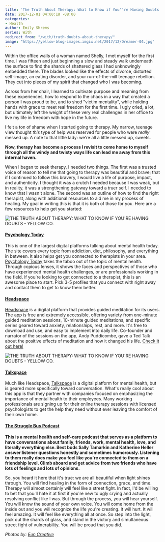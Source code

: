 ```yaml
---
title: 'The Truth About Therapy: What to Know if You''re Having Doubts'
date: 2017-12-01 04:00:18 -08:00
categories:
- Health
author: Emily Shrems
series: With
redirect_from: "/with/truth-doubts-about-therapy/"
image: "https://yellow-blog-images.imgix.net/2017/12/Dreamer-04.jpg"
---
```


Within the office walls of a woman named Shelly, I met myself for the first time. I was fifteen and just beginning a slow and steady walk underneath the surface to find the shards of shattered glass I had unknowingly embedded there. The blades looked like the effects of divorce, distorted self-image, an eating disorder, and your run-of-the-mill teenage rebellion. They cut into pieces of my spirit that changed who I was becoming.

Across from her chair, I learned to cultivate purpose and meaning from these experiences, how to respond to the chaos in a way that created a person I was proud to be, and to shed "victim mentality", while holding hands with grace to meet real freedom for the first time. I ugly cried, a lot, but ultimately left the weight of these very real challenges in her office to live my life in freedom with hope in the future.

I felt a ton of shame when I started going to therapy. My narrow, teenage view thought _this_ type of help was reserved for people who were _really_ messed up. A note to that little lady: we're all a little messed up, sweets.

**Now, therapy has become a process I revisit to come home to myself through all the windy and twisty ways life can lead me away from this internal haven.**

When I began to seek therapy, I needed two things. The first was a trusted voice of reason to tell me that going to therapy was beautiful and brave; that if I continued to follow this bravery, I would live a life of purpose, impact, and authenticity. I thought it was a crutch I needed because I was weak, but in reality, it was a strengthening gateway toward a truer self. I needed to know that I wasn't alone. The second was an outline of how to find the right therapist, along with additional resources to aid me in my process of healing. My goal in writing this is that it is both of those for you. Here are a few resources to help get you started:

![THE TRUTH ABOUT THERAPY: WHAT TO KNOW IF YOU'RE HAVING DOUBTS - YELLOW CO.](https://yellow-blog-images.imgix.net/2017/12/Dreamer-20.jpg)

#### [**Psychology Today**](https://www.psychologytoday.com/)

This is one of the largest digital platforms talking about mental health today. The site covers every topic from addiction, diet, philosophy, and everything in between. It also helps get you connected to therapists in your area. [Psychology Today](https://www.psychologytoday.com/) takes the taboo out of the topic of mental health. Through copious lenses, it shows the faces and perspectives of those who have experienced mental health challenges, or are professionals working in the field. If you're looking to get connected to a therapist, this is an awesome place to start. Pick 3-5 profiles that you connect with right away and contact them to get to know them better.

#### [**Headspace**](https://www.psychologytoday.com/)

[Headspace](https://www.psychologytoday.com/) is a digital platform that provides guided meditation for its users. The app is free and extremely accessible, offering variety from one-minute guided meditation sessions, 10-minute guided meditations, and specific series geared toward anxiety, relationships, rest, and more. It's free to download and use, and easy to implement into daily life. Co-founder and narrator of the sessions on the app, Andy Puddicombe, gave a Ted Talk about the positive effects of meditation and how it changed his life. [Check it out here!](https://www.ted.com/talks/andy_puddicombe_all_it_takes_is_10_mindful_minutes)

![THE TRUTH ABOUT THERAPY: WHAT TO KNOW IF YOU'RE HAVING DOUBTS - YELLOW CO.](https://yellow-blog-images.imgix.net/2017/12/Dreamer-17.jpg)

#### [**Talkspace**](https://www.talkspace.com/)

Much like Headspace, [Talkspace](https://www.talkspace.com/) is a digital platform for mental health, but is geared more specifically toward conversation. What's really cool about this app is that they partner with companies focused on emphasizing the importance of mental health to their employees. Many working professionals are signing up for their online therapy sessions with licensed psychologists to get the help they need without ever leaving the comfort of their own home.

#### [**The Struggle Bus Podcast**](https://strugglebuspodcast.com/)

**This is a mental health and self-care podcast that serves as a platform to have conversations about family, friends, work, mental health, love, and literally everything else. Best buds Sally Tamarkin and Katherine Heller answer listener questions honestly and sometimes humorously. Listening to them really does make you feel like you're connected to them on a friendship level. Climb aboard and get advice from two friends who have lots of feelings and lots of opinions.**

So, you heard it here that it's true: we are all beautiful when light shines through. You will find healing in the form of connection, grace, and time. Therapy will almost certainly will feel like a street fight. In fact, I'd be willing to bet that you'll hate it at first if you're new to ugly crying and actually resolving conflict like I was. But through the process, you will hear yourself. You will know the sound of your own voice. You will come home from the inside out and you will recognize the life you're creating. It will hurt. It will feel amazing. It will feel like everything all at once. So step into the light, pick out the shards of glass, and stand in the victory and simultaneous street fight of vulnerability. You will be proud that you did.

_Photos by: [Eun Creative](http://www.euncreative.com/)_
